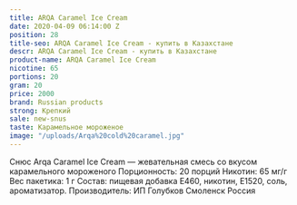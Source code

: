 ```yaml
---
title: ARQA Caramel Ice Cream
date: 2020-04-09 06:14:00 Z
position: 28
title-seo: ARQA Caramel Ice Cream - купить в Казахстане
descr: ARQA Caramel Ice Cream - купить в Казахстане
product-name: ARQA Caramel Ice Cream
nicotine: 65
portions: 20
gram: 20
price: 2000
brand: Russian products
strong: Крепкий
sale: new-snus
taste: Карамельное мороженое
image: "/uploads/Arqa%20cold%20caramel.jpg"
---
```


Снюс Arqa Caramel Ice Cream — жевательная смесь со вкусом карамельного мороженого Порционность: 20 порций Никотин: 65 мг/г Вес пакетика: 1 г Состав: пищевая добавка E460, никотин, E1520, соль, ароматизатор. Производитель: ИП Голубков Смоленск Россия